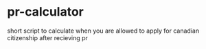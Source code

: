 # pr-calculator
short script to calculate when you are allowed to apply for canadian citizenship after recieving pr
